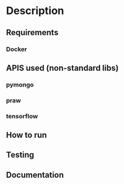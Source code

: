 # Description

## Requirements

### Docker

## APIS used (non-standard libs)

### pymongo

### praw

### tensorflow

## How to run

## Testing

## Documentation
